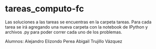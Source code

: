 tareas_computo-fc
=================

Las soluciones a las tareas se encuentras en la carpeta tareas. Para cada tarea se irá
agregando una nueva carpeta con la notebook de IPython y archivos .py para poder correr
cada uno de los problemas.

Alumnos:  Alejandro Elizondo Perea
          Abigail Trujillo Vázquez

